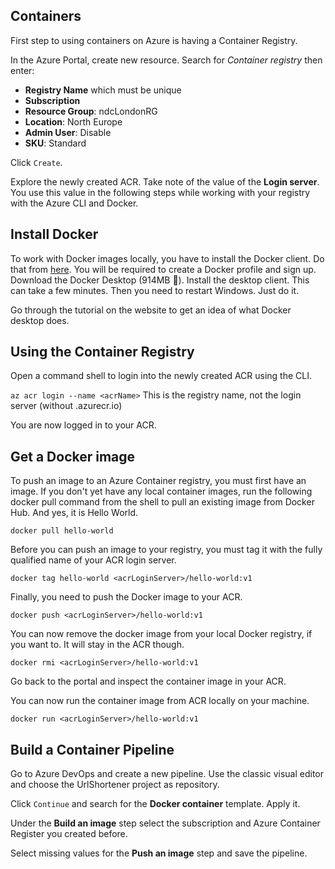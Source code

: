 ## Containers

First step to using containers on Azure is having a Container Registry. 

In the Azure Portal, create new resource. Search for *Container registry* then enter:

* **Registry Name** which must be unique
* **Subscription**
* **Resource Group**: ndcLondonRG
* **Location**: North Europe
* **Admin User**: Disable
* **SKU**: Standard

Click `Create`. 

Explore the newly created ACR. Take note of the value of the **Login server**. You use this value in the following steps while working with your registry with the Azure CLI and Docker.

## Install Docker

To work with Docker images locally, you have to install the Docker client. Do that from [here](https://docs.docker.com/docker-for-windows/install). You will be required to create a Docker profile and sign up. Download the Docker Desktop (914MB 🤯). Install the desktop client. This can take a few minutes. Then you need to restart Windows. Just do it.

Go through the tutorial on the website to get an idea of what Docker desktop does. 

## Using the Container Registry

Open a command shell to login into the newly created ACR using the CLI.

`az acr login --name <acrName>` This is the registry name, not the login server (without .azurecr.io)

You are now logged in to your ACR.

## Get a Docker image

To push an image to an Azure Container registry, you must first have an image. If you don't yet have any local container images, run the following docker pull command from the shell to pull an existing image from Docker Hub. And yes, it is Hello World. 

`docker pull hello-world`

Before you can push an image to your registry, you must tag it with the fully qualified name of your ACR login server.

`docker tag hello-world <acrLoginServer>/hello-world:v1`

Finally, you need to push the Docker image to your ACR.

`docker push <acrLoginServer>/hello-world:v1`

You can now remove the docker image from your local Docker registry, if you want to. It will stay in the ACR though.

`docker rmi <acrLoginServer>/hello-world:v1`

Go back to the portal and inspect the container image in your ACR.

You can now run the container image from ACR locally on your machine.

`docker run <acrLoginServer>/hello-world:v1`

## Build a Container Pipeline

Go to Azure DevOps and create a new pipeline. Use the classic visual editor and choose the UrlShortener project as repository. 

Click `Continue` and search for the **Docker container** template. Apply it. 

Under the **Build an image** step select the subscription and Azure Container Register you created before. 

Select missing values for the **Push an image** step and save the pipeline.